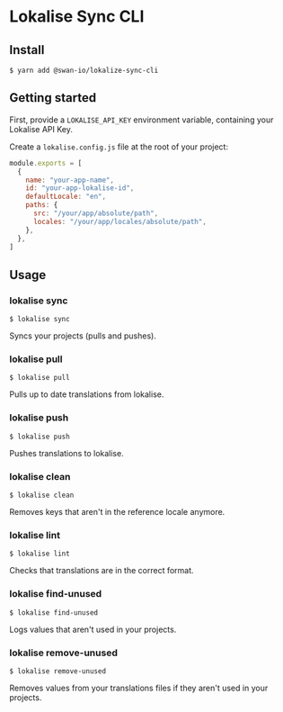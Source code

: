 # Lokalise Sync CLI

## Install

```console
$ yarn add @swan-io/lokalize-sync-cli
```

## Getting started

First, provide a `LOKALISE_API_KEY` environment variable, containing your Lokalise API Key.

Create a `lokalise.config.js` file at the root of your project:

```js
module.exports = [
  {
    name: "your-app-name",
    id: "your-app-lokalise-id",
    defaultLocale: "en",
    paths: {
      src: "/your/app/absolute/path",
      locales: "/your/app/locales/absolute/path",
    },
  },
]
```

## Usage

### lokalise sync

```console
$ lokalise sync
```

Syncs your projects (pulls and pushes).

### lokalise pull

```console
$ lokalise pull
```

Pulls up to date translations from lokalise.

### lokalise push

```console
$ lokalise push
```

Pushes translations to lokalise.

### lokalise clean

```console
$ lokalise clean
```

Removes keys that aren't in the reference locale anymore.

### lokalise lint

```console
$ lokalise lint
```

Checks that translations are in the correct format.

### lokalise find-unused

```console
$ lokalise find-unused
```

Logs values that aren't used in your projects.

### lokalise remove-unused

```console
$ lokalise remove-unused
```

Removes values from your translations files if they aren't used in your projects.
